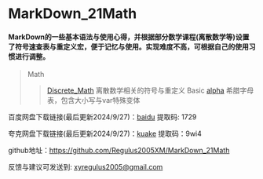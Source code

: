 # MarkDown_21Math
#### MarkDown的一些基本语法与使用心得，并根据部分数学课程(离散数学等)设置了符号速查表与重定义宏，便于记忆与使用。实现难度不高，可根据自己的使用习惯进行调整。
>Math
> >[Discrete_Math](Math\Discrete_Math.md) 离散数学相关的符号与重定义
>Basic
> >[alpha](Basic\alpha.md) 希腊字母表，包含大小写与var特殊变体
> >
百度网盘下载链接(最后更新2024/9/27)：[baidu](https://pan.baidu.com/s/1WG9Xp1D69wbdbN-ku3wLSQ?pwd=1729) 提取码: 1729

夸克网盘下载链接(最后更新2024/9/27)：[kuake](https://pan.quark.cn/s/561bee46ea4d) 提取码：9wi4

github地址：https://github.com/Regulus2005XM/MarkDown_21Math

反馈与建议可发送到: xyregulus2005@gmail.com
